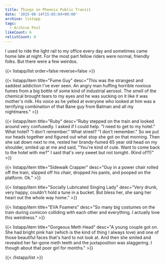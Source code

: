 ```yaml
---
title: Things on Phoenix Public Transit
date: '2015-08-14T15:05:04+00:00'
archive: listapp
tags: 
  - Archive Post
likeCount: 6
relistCount: 0
---
```


I used to ride the light rail to my office every day and sometimes came home late at night. For the most part fellow riders were normal, friendly folks. But there were a few weirdos.

<!--more-->

{{< listapp/list order=false reverse=false >}}

   {{< listapp/item title="Fume Guy"
      desc="This was the strangest and saddest addiction I've ever seen. An angry man huffing horrible noxious fumes from a big bottle of some kind of industrial aerosol. The smell of the chemical brought tears to my eyes and he was sucking on it like it was mother's milk. His voice as he yelled at everyone who looked at him was a terrifying combination of that Bane guy from Batman and all my nightmares." >}}

   {{< listapp/item title="Ruby"
      desc="Ruby stepped on the train and looked around very confusedly. I asked if I could help. \"I need to get to my hotel.\" What hotel? \"I don't remember.\" What street? \"I don't remember.\"  So we put our heads together and figured out what stop she got on that morning. Then she sat down next to me, rested her brandy-fumed 65 year old head on my shoulder, smiled up at me and said, \"You're kind of cute. Want to come back to the hotel with me?\" I said that's very sweet but not tonight. (Kind of?!)" >}}

   {{< listapp/item title="Sidewalk Crapper"
      desc="Guy in a power chair rolled off the train, slipped off his chair, dropped his pants, and pooped on the platform. Ok." >}}

   {{< listapp/item title="Socially Lubricated Singing Lady"
      desc="Very drunk, very happy, couldn't hold a tune in a bucket. But bless her, she sang her heart out the whole way home." >}}

   {{< listapp/item title="EVA Foamers"
      desc="So many big costumes on the train during comicon colliding with each other and everything. I actually love this weirdness." >}}

   {{< listapp/item title="Gorgeous Meth Head"
      desc="A young couple got on. She had bright pink hair (which is the kind of thing I always love) and one of those beautiful faces that's hard to not look at. And then she smiled and revealed her far-gone meth teeth and the juxtaposition was staggering. I though about that poor girl for months." >}}

{{< /listapp/list >}}
